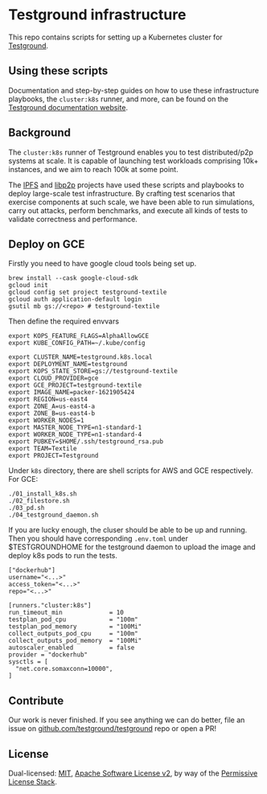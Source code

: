 # Testground infrastructure

This repo contains scripts for setting up a Kubernetes cluster for [Testground](https://docs.testground.ai).

## Using these scripts

Documentation and step-by-step guides on how to use these infrastructure playbooks, the `cluster:k8s` runner, and more, can be found on the [Testground documentation website](http://docs.testground.ai/). 

## Background

The `cluster:k8s` runner of Testground enables you to test distributed/p2p systems at scale. It is capable of launching test workloads comprising 10k+ instances, and we aim to reach 100k at some point.

The [IPFS](https://ipfs.io/) and [libp2p](https://libp2p.io/) projects have used these scripts and playbooks to deploy large-scale test infrastructure. By crafting test scenarios that exercise components at such scale, we have been able to run simulations, carry out attacks, perform benchmarks, and execute all kinds of tests to validate correctness and performance.

## Deploy on GCE

Firstly you need to have google cloud tools being set up.
```
brew install --cask google-cloud-sdk
gcloud init
gcloud config set project testground-textile
gcloud auth application-default login
gsutil mb gs://<repo> # testground-textile

```

Then define the required envvars
```
export KOPS_FEATURE_FLAGS=AlphaAllowGCE
export KUBE_CONFIG_PATH=~/.kube/config

export CLUSTER_NAME=testground.k8s.local
export DEPLOYMENT_NAME=testground
export KOPS_STATE_STORE=gs://testground-textile
export CLOUD_PROVIDER=gce
export GCE_PROJECT=testground-textile
export IMAGE_NAME=packer-1621905424
export REGION=us-east4
export ZONE_A=us-east4-a
export ZONE_B=us-east4-b
export WORKER_NODES=1
export MASTER_NODE_TYPE=n1-standard-1
export WORKER_NODE_TYPE=n1-standard-4
export PUBKEY=$HOME/.ssh/testground_rsa.pub
export TEAM=Textile
export PROJECT=Testground
```

Under `k8s` directory, there are shell scripts for AWS and GCE respectively. For GCE:
```
./01_install_k8s.sh
./02_filestore.sh
./03_pd.sh
./04_testground_daemon.sh
```

If you are lucky enough, the cluser should be able to be up and running. Then you should have corresponding `.env.toml` under $TESTGROUNDHOME for the testground daemon to upload the image and deploy k8s pods to run the tests.
```
["dockerhub"]
username="<...>"
access_token="<...>"
repo="<...>"

[runners."cluster:k8s"]
run_timeout_min             = 10
testplan_pod_cpu            = "100m"
testplan_pod_memory         = "100Mi"
collect_outputs_pod_cpu     = "100m"
collect_outputs_pod_memory  = "100Mi"
autoscaler_enabled          = false
provider = "dockerhub"
sysctls = [
  "net.core.somaxconn=10000",
]
```

## Contribute

Our work is never finished. If you see anything we can do better, file an issue on [github.com/testground/testground](https://github.com/testground/testground) repo or open a PR!

## License

Dual-licensed: [MIT](./LICENSE-MIT), [Apache Software License v2](./LICENSE-APACHE), by way of the [Permissive License Stack](https://protocol.ai/blog/announcing-the-permissive-license-stack/).
